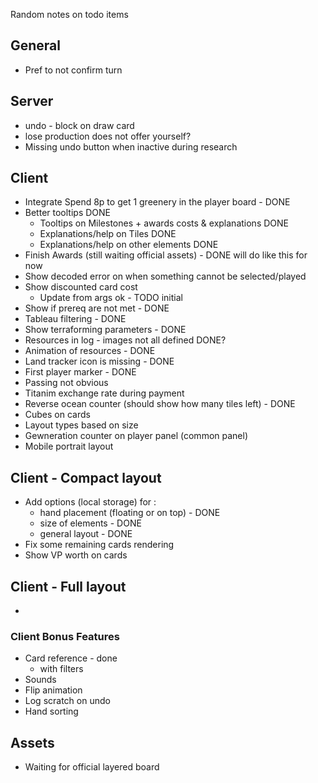 Random notes on todo items

## General

* Pref to not confirm turn

## Server

* undo - block on draw card
* lose production does not offer yourself?
* Missing undo button when inactive during research


## Client

* Integrate Spend 8p to get 1 greenery in the player board - DONE
* Better tooltips DONE
  * Tooltips on Milestones + awards costs & explanations DONE
  * Explanations/help on Tiles DONE
  * Explanations/help on other elements DONE
* Finish Awards (still waiting official assets) - DONE will do like this for now
* Show decoded error on when something cannot be selected/played
* Show discounted card cost
  * Update from args ok - TODO initial
* Show if prereq are not met - DONE
* Tableau filtering - DONE
* Show terraforming parameters - DONE
* Resources in log - images not all defined DONE?
* Animation of resources - DONE
* Land tracker icon is missing - DONE
* First player marker - DONE
* Passing not obvious 
* Titanim exchange rate during payment
* Reverse ocean counter (should show how many tiles left) - DONE
* Cubes on cards
* Layout types based on size
* Gewneration counter on player panel (common panel)
* Mobile portrait layout

## Client - Compact layout
* Add options (local storage) for :
  * hand placement (floating or on top) - DONE
  * size of elements - DONE
  * general layout - DONE
* Fix some remaining cards rendering
* Show VP worth on cards

## Client - Full layout
* 


### Client Bonus Features

* Card reference - done
  * with filters
* Sounds
* Flip animation
* Log scratch on undo
* Hand sorting

## Assets

* Waiting for official layered board